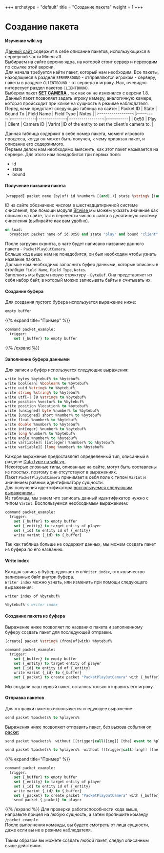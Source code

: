 +++
archetype = "default"
title = "Создание пакета"
weight = 1
+++
# Создание пакета
#### Изучение wiki.vg
[Данный сайт <i class="fas fa-link"></i>](https://wiki.vg/Protocol_version_numbers) содержит в себе описание пакетов, использующихся в серверной части Minecraft.\
Выбираем на сайте версию ядра, на которой стоит сервер и переходим по ссылке этой версии.\
Для начала требуется найти пакет, который нам необходим. Все пакеты, находящиеся в разделе `SERVERBOUND` - отправляются игроком - серверу, пакеты в разделе `CLIENTBOUND` - от сервера к игроку.
Нас, очевидно интересует раздел пакетов `CLIENTBOUND`.\
Выберем пакет [**SET CAMERA** <i class="fas fa-link"></i>](https://wiki.vg/Protocol#Set_Camera), так как он не изменялся с версии 1.8.\
Данный пакет позволяет задать игроку камеру, аналогичную камере, которая происходит при клике на сущность в режиме наблюдателя.\
Перед нами предстает следующая таблица на сайте:
| Packet ID          |   State   |   Bound To   |   Field Name   |     Field Type    | Notes      |
|:------------------:|:---------:|:------------:|:--------------:|:-----------------:|:-----------|
|       0x50	     |   Play    |    Client    |	Camera ID    |	    VarInt       |ID of the entity to set the client's camera to. |

Данная таблица содержит в себе номер пакета, момент игрового процесса, когда он может быть получен, к чему привязан пакет, и описание его содержимого.\
Первым делом нам необходимо выяснить, как этот пакет называется на сервере. Для этого нам понадобится три первых поля:
- id
- state
- bound

#### Получение названия пакета
```vb
[wrapped] packet name (by|of) id %number% [(and|,)] state %string% [(and|,)] bound %string%
```
ID на сайте обозначено числом в шестнадцатиричной системе счисления, при помощи модуля [Bitwise <i class="fas fa-link"></i>](../../bitwise/#число-в-шестнадцатиричной-системе) 
мы можем указать значение как описано на сайте, так и перевести число с сайта в десятичную систему счисления (выбирайте как вам удобно).
```vb
on load:
  broadcast packet name of id 0x50 and state "play" and bound "client"
```

После загрузки скрипта, в чате будет написано название данного пакета - `PacketPlayOutCamera`.\
Больше код выше нам не понадобится, он был необходим чтобы узнать название пакета.\
Дальше нам необходимо заполнить буфер данными, которые описаны в столбцах `Field Name`, `Field Type`, `Notes`.\
Заполнять мы будем новую структуру - `ByteBuf`. Она представляет из себя набор байт, в который можно записывать байты и считывать их.
#### Создание буфера
Для создания пустого буфера используется выражение ниже:
```vb
empty buffer
```
{{% expand title="Пример" %}}
```vb
command packet_example:
  trigger:
    set {_buffer} to empty buffer
```
{{% /expand %}}

#### Заполнение буфера данными
Для записи в буфер используется следующие выражения:
```vb
write bytes %bytebuf% to %bytebuf%
write bool[ean] %boolean% to %bytebuf%
write uuid %string% to %bytebuf%
write string %string% to %bytebuf%
write utf[-| ]8 %string% to %bytebuf%
write position %vector% to %bytebuf%
write position %location% to %bytebuf%
write [unsigned] byte %number% to %bytebuf%
write [unsigned] short %number% to %bytebuf%
write float %number% to %bytebuf%
write double %number% to %bytebuf%
write int[eger] %number% to %bytebuf%
write long %number% to %bytebuf%
write angle %number% to %bytebuf%
write var[iable][ ]int[eger] %number% to %bytebuf%
write var[iable][ ]long %number% to %bytebuf%
```
Каждое выражение предоставляет определенный тип, описанный в разделе [Data type на wiki.vg <i class="fas fa-link"></i>](https://wiki.vg/Protocol#Data_types).\
Некоторые сложные типы, описанные на сайте, могут быть составлены из простых, поэтому они отсутствуют в выражениях.\
Пакет `PacketPlayOutCamera` принимает в себя поле с типом `VarInt` и значением равным идентификатору сущности.\
Для получения идентификатора [воспользуемся следующим выражением <i class="fas fa-link"></i>](./additional/#получить-id-сущности).\
Из таблицы, мы знаем что записать данный идентификатор нужно с типом `VarInt`. Воспользуемся необходимым выражением:
```vb
command packet_example:
  trigger:
    set {_buffer} to empty buffer
    set {_entity} to target entity of player
    set {_id} to entity id of {_entity}
    write varint {_id} to {_buffer}
```
Так как таблица больше не содержит данных, мы можем создать пакет из буфера по его названию.

#### Write index 
Каждая запись в буфер сдвигает его `Writer index`, это количество записанных байт внутри буфера.\
`Writer index` можно узнать, или изменить при помощи следующего выражеения:
```vb
writer index of %bytebuf%
```
```vb
%bytebuf%'s writer index
```

#### Создание пакета из буфера
Выражение ниже позволяет по названию пакета и заполненному буферу создать пакет для последующей отправки.
```vb
[create] packet %string% (from|of|with) %bytebuf%
```
```vb
command packet_example:
  trigger:
    set {_buffer} to empty buffer
    set {_entity} to target entity of player
    set {_id} to entity id of {_entity}
    write varint {_id} to {_buffer}
    set {_packet} to create packet "PacketPlayOutCamera" with {_buffer}
```
Мы создали наш первый пакет, осталось только отправить его игроку.
#### Отправка пакетов
Для отправки пакетов используется следующее выражение:
```vb
send packet %packets% to %players%
```

Выражения ниже позволяют отправить пакет, без вызова события [on packet <i class="fas fa-link"></i>](./packet-handling/#событие-получения-или-отправки-пакета)
```vb
send packet %packets%  without [(trigger|call)[ing]] [the] event to %players%
```
```vb
send packet %packets% to %players%  without [(trigger|call)[ing]] [the] event
```
{{% expand title="Пример" %}}
```vb
command packet_example:
  trigger:
    set {_buffer} to empty buffer
    set {_entity} to target entity of player
    set {_id} to entity id of {_entity}
    write varint {_id} to {_buffer}
    set {_packet} to create packet "PacketPlayOutCamera" with {_buffer}
    send packet {_packet} to player
```
{{% /expand %}}
Для проверки работоспособности кода выше, направьте прицел на любую сущность, а затем пропишите команду `/packet_example`.\
После выполнения команды, вы будете смотреть от лица сущности, даже если вы не в режиме наблюдателя.
\
\
Таким образом вы можете создать любой пакет, следуя описанным выше действиям.
